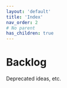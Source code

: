 ```yaml
---
layout: 'default'
title: 'Index'
nav_order: 2
# No parent
has_children: true
---
```


# Backlog

Deprecated ideas, etc.
